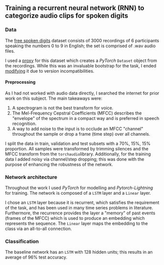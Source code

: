 ## Training a recurrent neural network (RNN) to categorize audio clips for spoken digits

### Data

The [free spoken digits](https://github.com/Jakobovski/free-spoken-digit-dataset) dataset consists of 3000 recordings of 6 participants speaking the numbers 0 to 9 in English; the set is comprised of .wav audio files.

I used a [proxy](https://github.com/eonu/torch-fsdd/) for this dataset which creates a *PyTorch* `Dataset` object from the recordings. While this was an invaluable bootstrap for the task, I ended [modifying](https://github.com/chanokin/torch-fsdd/) it due to version incompatibilities.

#### Preprocessing

As I had not worked with audio data directly, I searched the internet for prior work on this subject. The main takeaways were:

 1. A spectrogram is not the best transform for voice.
 2. The Mel-Frequency Cepstral Coefficients (MFCC) describes the "envelope" of the spectrum in a compact way and is preferred in speech recognition.
 3. A way to add noise to the input is to occlude an MFCC "channel" throughout the sample or drop a frame (time step) over all channels.

I split the data in train, validation and test subsets with a 70%, 15%, 15% proportion. All samples were transformed by trimming silences and the MFCC transform from the `torchaudio`library. Additionally, for the training data I added noisy via channel/step dropping; this was done with the purpose of enhancing the robustness of the network.

### Network architecture

Throughout the work I used *PyTorch* for modelling and *Pytorch-Lightning* for training. The network is composed of a `LSTM` layer and a `Linear` layer.

I chose an `LSTM` layer because it is recurrent, which satisfies the requirement of the task, and has been used in many time series problems in literature. Furthermore, the recurrence provides the layer a "memory" of past events (frames of the MFCC) which is used to produce an embedding which represents the sequence. The `Linear` layer maps the embedding to the class via an all-to-all connection.

### Classification

The baseline network has an `LSTM` with 128 hidden units; this results in an average of 96% test accuracy.
